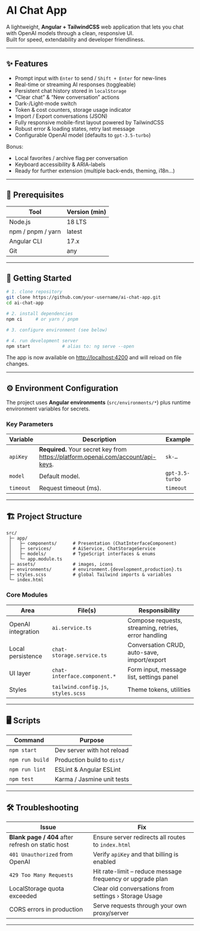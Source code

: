 # AI Chat App

A lightweight, **Angular + TailwindCSS** web application that lets you chat with OpenAI models through a clean, responsive UI.  
Built for speed, extendability and developer friendliness.

---

## ✨ Features

- Prompt input with `Enter` to send / `Shift + Enter` for new-lines
- Real-time or streaming AI responses (toggleable)
- Persistent chat history stored in `localStorage`
- “Clear chat” & “New conversation” actions
- Dark-/Light-mode switch
- Token & cost counters, storage usage indicator
- Import / Export conversations (JSON)
- Fully responsive mobile-first layout powered by TailwindCSS
- Robust error & loading states, retry last message
- Configurable OpenAI model (defaults to `gpt-3.5-turbo`)

Bonus:

- Local favorites / archive flag per conversation
- Keyboard accessibility & ARIA-labels
- Ready for further extension (multiple back-ends, theming, i18n…)

---

## 🔧 Prerequisites

| Tool              | Version (min) |
| ----------------- | ------------- |
| Node.js           | 18 LTS        |
| npm / pnpm / yarn | latest        |
| Angular CLI       | 17.x          |
| Git               | any           |

---

## 🚀 Getting Started

```bash
# 1. clone repository
git clone https://github.com/your-username/ai-chat-app.git
cd ai-chat-app

# 2. install dependencies
npm ci     # or yarn / pnpm

# 3. configure environment (see below)

# 4. run development server
npm start            # alias to: ng serve --open
```

The app is now available on <http://localhost:4200> and will reload on file changes.

---

## ⚙️ Environment Configuration

The project uses **Angular environments** (`src/environments/*`) plus runtime environment variables for secrets.

### Key Parameters

| Variable  | Description                                                                        | Example         |
| --------- | ---------------------------------------------------------------------------------- | --------------- |
| `apiKey`  | **Required.** Your secret key from <https://platform.openai.com/account/api-keys>. | `sk-…`          |
| `model`   | Default model.                                                                     | `gpt-3.5-turbo` |
| `timeout` | Request timeout (ms).                                                              | `timeout`       |

---

## 🏗️ Project Structure

```
src/
 ├─ app/
 │   ├─ components/      # Presentation (ChatInterfaceComponent)
 │   ├─ services/        # AiService, ChatStorageService
 │   ├─ models/          # TypeScript interfaces & enums
 │   └─ app.module.ts
 ├─ assets/              # images, icons
 ├─ environments/        # environment.{development,production}.ts
 ├─ styles.scss          # global Tailwind imports & variables
 └─ index.html
```

### Core Modules

| Area               | File(s)                             | Responsibility                                       |
| ------------------ | ----------------------------------- | ---------------------------------------------------- |
| OpenAI integration | `ai.service.ts`                     | Compose requests, streaming, retries, error handling |
| Local persistence  | `chat-storage.service.ts`           | Conversation CRUD, auto-save, import/export          |
| UI layer           | `chat-interface.component.*`        | Form input, message list, settings panel             |
| Styles             | `tailwind.config.js`, `styles.scss` | Theme tokens, utilities                              |

---

## 🖥️ Scripts

| Command         | Purpose                     |
| --------------- | --------------------------- |
| `npm start`     | Dev server with hot reload  |
| `npm run build` | Production build to `dist/` |
| `npm run lint`  | ESLint & Angular ESLint     |
| `npm test`      | Karma / Jasmine unit tests  |

---

## 🛠️ Troubleshooting

| Issue                                             | Fix                                                       |
| ------------------------------------------------- | --------------------------------------------------------- |
| **Blank page / 404** after refresh on static host | Ensure server redirects all routes to `index.html`        |
| `401 Unauthorized` from OpenAI                    | Verify `apiKey` and that billing is enabled               |
| `429 Too Many Requests`                           | Hit rate-limit – reduce message frequency or upgrade plan |
| LocalStorage quota exceeded                       | Clear old conversations from settings › Storage Usage     |
| CORS errors in production                         | Serve requests through your own proxy/server              |

---
